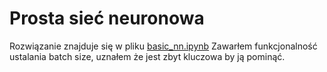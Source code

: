 # Prosta sieć neuronowa

Rozwiązanie znajduje się w pliku [basic_nn.ipynb](basic_nn.ipynb)
Zawarłem funkcjonalność ustalania batch size, uznałem że jest zbyt kluczowa by ją pominąć.
